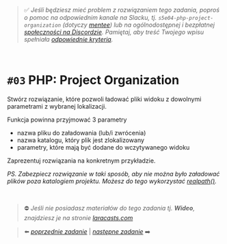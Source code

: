 > :white_check_mark: *Jeśli będziesz mieć problem z rozwiązaniem tego zadania, poproś o pomoc na odpowiednim kanale na Slacku, tj. `s5e04-php-project-organization` (dotyczy [mentee](https://devmentor.pl/mentoring-javascript/)) lub na ogólnodostępnej i bezpłatnej [społeczności na Discordzie](https://devmentor.pl/discord). Pamiętaj, aby treść Twojego wpisu spełniała [odpowiednie kryteria](https://devmentor.pl/jak-prosic-o-pomoc/).*

&nbsp;

# `#03` PHP: Project Organization

Stwórz rozwiązanie, które pozwoli ładować pliki widoku z dowolnymi parametrami z wybranej lokalizacji.

Funkcja powinna przyjmować 3 parametry
- nazwa pliku do załadowania (lub/i zwrócenia)
- nazwa katalogu, który plik jest zlokalizowany
- parametry, które mają być dodane do wczytywanego widoku

Zaprezentuj rozwiązania na konkretnym przykładzie.

*PS. Zabezpiecz rozwiązanie w taki sposób, aby nie można było załadować plików poza katalogiem projektu. Możesz do tego wykorzystać [realpath()](https://www.php.net/manual/en/function.realpath.php).*

&nbsp;
> :no_entry: *Jeśli nie posiadasz materiałów do tego zadania tj. **Wideo**, znajdziesz je na stronie [laracasts.com](https://laracasts.com/referral/bogolubow)*

> :arrow_left: [*poprzednie zadanie*](./../02) | [*następne zadanie*](./../04) :arrow_right:
